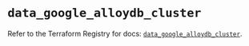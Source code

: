 # `data_google_alloydb_cluster`

Refer to the Terraform Registry for docs: [`data_google_alloydb_cluster`](https://registry.terraform.io/providers/hashicorp/google-beta/6.23.0/docs/data-sources/google_alloydb_cluster).
